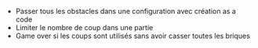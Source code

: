 * Passer tous les obstacles dans une configuration avec création as a code
* Limiter le nombre de coup dans une partie
* Game over si les coups sont utilisés sans avoir casser toutes les briques
